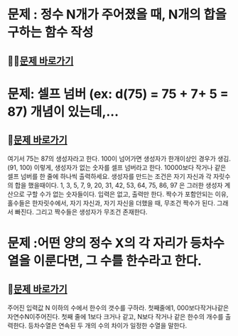 # 문제 : 정수 N개가 주어졌을 때, N개의 합을 구하는 함수 작성
👱‍♂️[문제 바로가기](https://www.acmicpc.net/problem/15596)
-----
# 문제: 셀프 넘버 (ex: d(75) = 75 + 7+ 5 = 87) 개념이 있는데,...
🧓[문제 바로가기](https://www.acmicpc.net/problem/4673)
-----
여기서 75는 87의 생성자라고 한다.
100이 넘어가면 생성자가 한개이상인 경우가 생김.(91, 100)
이렇게, 생성자가 없는 숫자를 셀프 넘버라고 한다.
10000보다 작거나 같은 셀프 넘버를 한 줄에 하나씩 출력하세요.
생성자를 만드는 조건은 자기 자신과 각 자릿수의 합을 했을때이다.
1, 3, 5, 7, 9, 20, 31, 42, 53, 64, 75, 86, 97 은 그러한 생성자 계산으로
구할 수가 없는 숫자들이다.
입력은 없고, 출력만 한다.
짝수가 포함안되는 이유, 홀수들은 한자릿수에서, 자기 자신과, 자기 자신을 더했을
때, 무조건 짝수가 된다. 그래서 빠진다. 그리고 짝수들은 생성자가 무조건 존재한다.

# 문제 :어떤 양의 정수 X의 각 자리가 등차수열을 이룬다면, 그 수를 한수라고 한다.
👼[문제 바로가기](https://www.acmicpc.net/problem/1065)
------
주어진 입력값 N 이하의 수에서 한수의 갯수를 구하라.
첫째줄에1, 000보다작거나같은자연수N이주어진다.
첫째 줄에 1보다 크거나 같고, N보다 작거나 같은 한수의 개수를 출력한다.
등차수열은 연속된 두 개의 수의 차이가 일정한 수열을 말한다.
